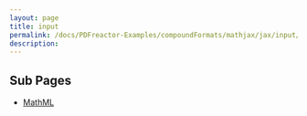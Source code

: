 ```yaml
---
layout: page
title: input
permalink: /docs/PDFreactor-Examples/compoundFormats/mathjax/jax/input/
description: 
---
```


## Sub Pages
* [MathML](/compare.html2pdf.tools/docs/PDFreactor-Examples/compoundFormats/mathjax/jax/input/MathML/)



